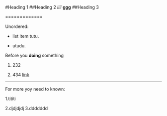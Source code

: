 
#Heading 1
##Heading 2
*iiii*
**ggg**
##Heading 3

=============

Unordered:

- list item tutu.

- utudu.

Before you **doing** something

1. 232

2. 434
[link](www.google.com"uuu")

-------------

For more yoy need to known:

1.tititi 

2.djdjdjdj
3.ddddddd





